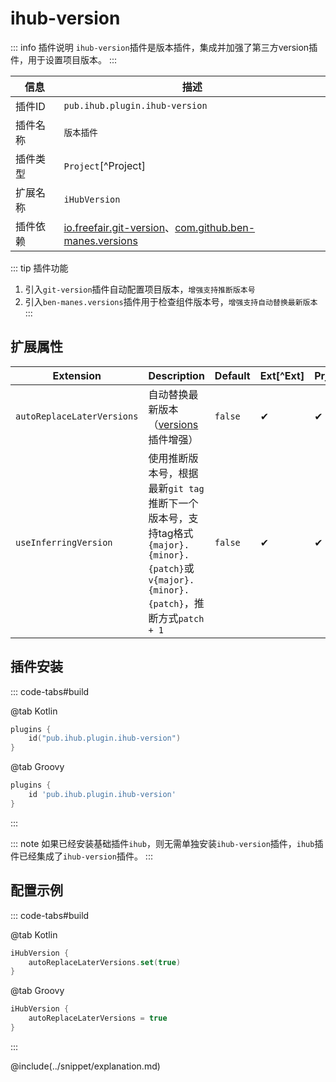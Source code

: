 # ihub-version

::: info 插件说明
`ihub-version`插件是版本插件，集成并加强了第三方version插件，用于设置项目版本。
:::

| 信息 | 描述 |
|--|--|
| 插件ID | `pub.ihub.plugin.ihub-version` |
| 插件名称 | `版本插件` |
| 插件类型 | `Project`[^Project] |
| 扩展名称 | `iHubVersion` |
| 插件依赖 | [io.freefair.git-version](https://plugins.gradle.org/plugin/io.freefair.git-version)、[com.github.ben-manes.versions](https://plugins.gradle.org/plugin/com.github.ben-manes.versions) |

::: tip 插件功能
1. 引入`git-version`插件自动配置项目版本，`增强支持推断版本号`
2. 引入`ben-manes.versions`插件用于检查组件版本号，`增强支持自动替换最新版本`
:::

## 扩展属性

| Extension | Description | Default | Ext[^Ext] | Prj[^Prj] | Sys[^Sys] | Env[^Env] |
| --------- | ----------- | ------- | --- | ------- | ------ | --- |
| `autoReplaceLaterVersions` | 自动替换最新版本（[versions](https://plugins.gradle.org/plugin/com.github.ben-manes.versions)插件增强） | `false` | ✔ | ✔ | ✔ | ❌ |
| `useInferringVersion` | 使用推断版本号，根据最新`git tag`推断下一个版本号，支持tag格式`{major}.{minor}.{patch}`或`v{major}.{minor}.{patch}`，推断方式`patch + 1` | `false` | ✔ | ✔ | ✔ | ✔ |

## 插件安装

::: code-tabs#build

@tab Kotlin

```kotlin
plugins {
    id("pub.ihub.plugin.ihub-version")
}
```

@tab Groovy

```groovy
plugins {
    id 'pub.ihub.plugin.ihub-version'
}
```

:::

::: note
如果已经安装基础插件`ihub`，则无需单独安装`ihub-version`插件，`ihub`插件已经集成了`ihub-version`插件。
:::

## 配置示例

::: code-tabs#build

@tab Kotlin

```kotlin
iHubVersion {
    autoReplaceLaterVersions.set(true)
}
```

@tab Groovy

```groovy
iHubVersion {
    autoReplaceLaterVersions = true
}
```

:::

@include(../snippet/explanation.md)